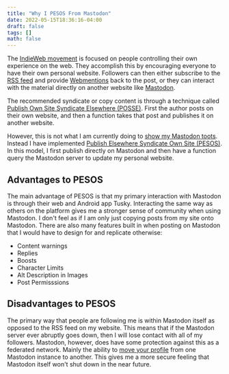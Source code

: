 ```yaml
---
title: "Why I PESOS From Mastodon"
date: 2022-05-15T18:36:16-04:00
draft: false
tags: []
math: false
---
```


The [IndieWeb movement](https://indieweb.org) is focused on people controlling their own experience on the web. They accomplish this by encouraging everyone to have their own personal website. Followers can then either subscribe to the [RSS feed](https://aboutfeeds.com/) and provide [Webmentions](https://indieweb.org/Webmention) back to the post, or they can interact with the material directly on another website like [Mastodon](https://joinmastodon.org/). 

The recommended syndicate or copy content is through a technique called [Publish Own Site Syndicate Elsewhere (POSSE)](https://indieweb.org/POSSE). First the author posts on their own website, and then a function takes that post and publishes it on another website. 

However, this is not what I am currently doing to [show my Mastodon toots](/toots). Instead I have implemented [Publish Elsewhere Syndicate Own Site (PESOS)](https://indieweb.org/PESOS). In this model, I first publish directly on Mastodon and then have a function query the Mastodon server to update my personal website. 

## Advantages to PESOS

The main advantage of PESOS is that my primary interaction with Mastodon is through their web and Android app Tusky. Interacting the same way as others on the platform gives me a stronger sense of community when using Mastodon. I don't feel as if I am only just copying posts from my site onto Mastodon. There are also many features built in when posting on Mastodon that I would have to design for and replicate otherwise:

- Content warnings
- Replies
- Boosts
- Character Limits
- Alt Description in Images
- Post Permisssions

## Disadvantages to PESOS

The primary way that people are following me is within Mastodon itself as opposed to the RSS feed on my website. This means that if the Mastodon server ever abruptly goes down, then I will lose contact with all of my followers. Mastodon, however, does have some protection against this as a federated network.  Mainly the ability to [move your profile](https://docs.joinmastodon.org/user/moving/) from one Mastodon instance to another.  This gives me a more secure feeling that Mastodon itself won't shut down in the near future.
